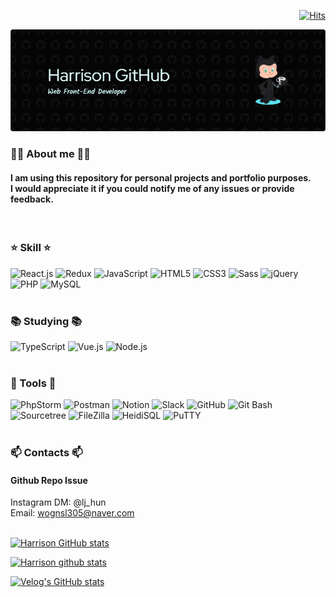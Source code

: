 <div align="right">
  
[![Hits](https://hits.seeyoufarm.com/api/count/incr/badge.svg?url=https%3A%2F%2Fgithub.com%2Fgit-Harrison&count_bg=%23636366&title_bg=%23555555&icon=github.svg&icon_color=%23E7E7E7&title=Visitor+Count&edge_flat=false)](https://hits.seeyoufarm.com)

</div>

<div align="center">
  
![header](https://github.com/git-Harrison/git-Harrison/blob/main/header-image.png)

</div>


### 👩‍💻 About me 👩‍💻
#### I am using this repository for personal projects and portfolio purposes.<br>I would appreciate it if you could notify me of any issues or provide feedback.
<br>

### ⭐ Skill ⭐
![React.js](https://img.shields.io/badge/-React.js-61DAFB?style=flat-square&logo=react&logoColor=black)
![Redux](https://img.shields.io/badge/-Redux-764ABC?style=flat-square&logo=redux&logoColor=white)
![JavaScript](https://img.shields.io/badge/-JavaScript-F7DF1E?style=flat-square&logo=javascript&logoColor=black)
![HTML5](https://img.shields.io/badge/-HTML5-E34F26?style=flat-square&logo=html5&logoColor=white)
![CSS3](https://img.shields.io/badge/-CSS3-1572B6?style=flat-square&logo=css3&logoColor=white)
![Sass](https://img.shields.io/badge/-Sass-CC6699?style=flat-square&logo=sass&logoColor=white)
![jQuery](https://img.shields.io/badge/-jQuery-0769AD?style=flat-square&logo=jquery&logoColor=white)
![PHP](https://img.shields.io/badge/-PHP-777BB4?style=flat-square&logo=php&logoColor=white)
![MySQL](https://img.shields.io/badge/-MySQL-4479A1?style=flat-square&logo=mysql&logoColor=white)
<br><br>

### 📚 Studying 📚
![TypeScript](https://img.shields.io/badge/-TypeScript-3178C6?style=flat-square&logo=typescript&logoColor=white)
![Vue.js](https://img.shields.io/badge/-Vue.js-4FC08D?style=flat-square&logo=vue.js&logoColor=white)
![Node.js](https://img.shields.io/badge/-Node.js-339933?style=flat-square&logo=node.js&logoColor=white)
<br><br>

### 🔧 Tools 🔧
![PhpStorm](https://img.shields.io/badge/-PhpStorm-143?style=flat-square&logo=phpstorm&logoColor=white)
![Postman](https://img.shields.io/badge/-Postman-FF6C37?style=flat-square&logo=postman&logoColor=white)
![Notion](https://img.shields.io/badge/-Notion-black?style=flat-square&logo=notion&logoColor=white)
![Slack](https://img.shields.io/badge/-Slack-4A154B?style=flat-square&logo=slack&logoColor=white)
![GitHub](https://img.shields.io/badge/-GitHub-181717?style=flat-square&logo=github&logoColor=white)
![Git Bash](https://img.shields.io/badge/-GitBash-5391FE?style=flat-square&logo=git&logoColor=white)
![Sourcetree](https://img.shields.io/badge/-Sourcetree-0052CC?style=flat-square&logo=sourcetree&logoColor=white)
![FileZilla](https://img.shields.io/badge/-FileZilla-BF0000?style=flat-square&logo=filezilla&logoColor=white)
![HeidiSQL](https://img.shields.io/badge/-HeidiSQL-9E532E?style=flat-square&logo=heidisql&logoColor=white)
![PuTTY](https://img.shields.io/badge/-PuTTY-669999?style=flat-square&logo=terminal&logoColor=white)
<br><br>

### 📫 Contacts 📫
#### Github Repo Issue
Instagram DM: @lj_hun <br>
Email: [wognsl305@naver.com](mailto:wognsl305@naver.com)
<br><br>

[![Harrison GitHub stats](https://github-readme-stats.vercel.app/api/top-langs?username=git-Harrison&repo=ReactProject&langs_count=10&layout=compact&theme=dark&show_icons=true)](https://github.com/git-Harrison)

[![Harrison github stats](https://github-readme-stats.vercel.app/api?username=git-Harrison&show_icons=true&theme=onedark)](https://github.com/git-Harrison)

[![Velog's GitHub stats](https://velog-readme-stats.vercel.app/api?name=dev_harrison)]((https://velog.io/@dev_harrison/series)https://velog.io/@dev_harrison/series)


